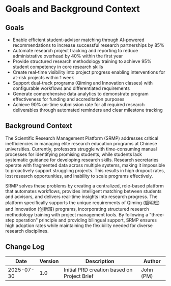 # Goals and Background Context

## Goals
- Enable efficient student-advisor matching through AI-powered recommendations to increase successful research partnerships by 85%
- Automate research project tracking and reporting to reduce administrative overhead by 40% within the first year
- Provide structured research methodology training to achieve 95% student competency in core research skills
- Create real-time visibility into project progress enabling interventions for at-risk projects within 1 week
- Support dual-track programs (Qiming and Innovation classes) with configurable workflows and differentiated requirements
- Generate comprehensive data analytics to demonstrate program effectiveness for funding and accreditation purposes
- Achieve 90% on-time submission rate for all required research deliverables through automated reminders and clear milestone tracking

## Background Context

The Scientific Research Management Platform (SRMP) addresses critical inefficiencies in managing elite research education programs at Chinese universities. Currently, professors struggle with time-consuming manual processes for identifying promising students, while students lack systematic guidance for developing research skills. Research secretaries operate with fragmented data across multiple systems, making it impossible to proactively support struggling projects. This results in high dropout rates, lost research opportunities, and inability to scale programs effectively.

SRMP solves these problems by creating a centralized, role-based platform that automates workflows, provides intelligent matching between students and advisors, and delivers real-time insights into research progress. The platform specifically supports the unique requirements of Qiming (启明班) and Innovation (创新班) programs, incorporating structured research methodology training with project management tools. By following a "three-step operation" principle and providing bilingual support, SRMP ensures high adoption rates while maintaining the flexibility needed for diverse research disciplines.

## Change Log

| Date | Version | Description | Author |
|------|---------|-------------|--------|
| 2025-07-30 | 1.0 | Initial PRD creation based on Project Brief | John (PM) |
